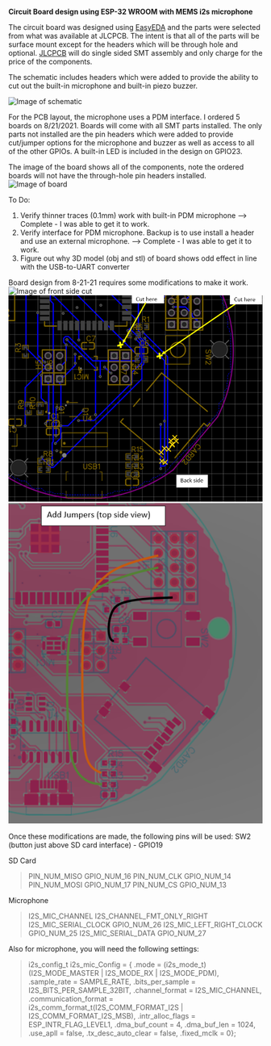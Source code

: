 **Circuit Board design using ESP-32 WROOM with MEMS i2s microphone**

The circuit board was designed using [EasyEDA](https://www.EasyEDA.com/) and the parts were selected from what was available at JLCPCB.  The intent is that all of the parts will be surface mount except for the headers which will be through hole and optional.  [JLCPCB](https://jlcpcb.com/) will do single sided SMT assembly and only charge for the price of the components.

The schematic includes headers which were added to provide the ability to cut out the built-in microphone and built-in piezo buzzer.

![Image of schematic](Schematic_HeyRickover_2021-08-21.png "Schematic")

For the PCB layout, the microphone uses a PDM interface.  I ordered 5 boards on 8/21/2021.  Boards will come with all SMT parts installed.  The only parts not installed are the pin headers which were added to provide cut/jumper options for the microphone and buzzer as well as access to all of the other GPIOs.  A built-in LED is included in the design on GPIO23.

The image of the board shows all of the components, note the ordered boards will not have the through-hole pin headers installed.  ![Image of board](PCB_HeyRickover_2021-08-21.png "Board") 

To Do:
1. Verify thinner traces (0.1mm) work with built-in PDM microphone  --> Complete - I was able to get it to work.
2. Verify interface for PDM microphone.  Backup is to use install a header and use an external microphone.  --> Complete - I was able to get it to work.
3. Figure out why 3D model (obj and stl) of board shows odd effect in line with the USB-to-UART converter

Board design from 8-21-21 requires some modifications to make it work.
![Image of front side cut](FrontSideCut.png.png "Front Side Cut")
![Image of back side cuts](BackSideCuts.png "Back Side Cuts")
![Image of front side jumpers](JumperAdds.png "Front Side Jumpers")

Once these modifications are made, the following pins will be used:
SW2 (button just above SD card interface) - GPIO19

SD Card

>  PIN_NUM_MISO GPIO_NUM_16
>  PIN_NUM_CLK GPIO_NUM_14
>  PIN_NUM_MOSI GPIO_NUM_17
>  PIN_NUM_CS GPIO_NUM_13
	
Microphone

>  I2S_MIC_CHANNEL I2S_CHANNEL_FMT_ONLY_RIGHT
>  I2S_MIC_SERIAL_CLOCK GPIO_NUM_26
>  I2S_MIC_LEFT_RIGHT_CLOCK GPIO_NUM_25
>  I2S_MIC_SERIAL_DATA GPIO_NUM_27

Also for microphone, you will need the following settings:

>i2s_config_t i2s_mic_Config = {
>    .mode = (i2s_mode_t)(I2S_MODE_MASTER | I2S_MODE_RX | I2S_MODE_PDM),
>    .sample_rate = SAMPLE_RATE,
>    .bits_per_sample = I2S_BITS_PER_SAMPLE_32BIT,
>    .channel_format = I2S_MIC_CHANNEL, 
>    .communication_format = i2s_comm_format_t(I2S_COMM_FORMAT_I2S | I2S_COMM_FORMAT_I2S_MSB), 
>    .intr_alloc_flags = ESP_INTR_FLAG_LEVEL1,
>    .dma_buf_count = 4,
>    .dma_buf_len = 1024,
>    .use_apll = false,
>    .tx_desc_auto_clear = false,
>    .fixed_mclk = 0};



